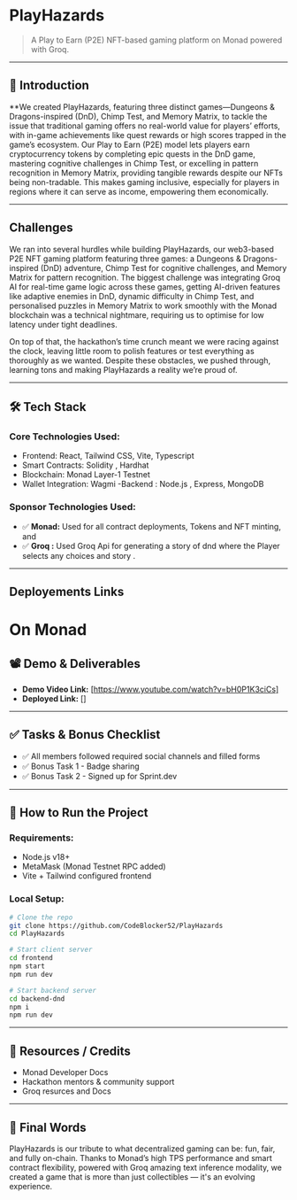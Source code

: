 

#  PlayHazards

> A Play to Earn (P2E) NFT-based gaming platform on Monad powered with Groq.

---

## 📌   Introduction

**We created PlayHazards, featuring three distinct games—Dungeons & Dragons-inspired (DnD), Chimp Test, and Memory Matrix, to tackle the issue that traditional gaming offers no real-world value for players’ efforts, with in-game achievements like quest rewards or high scores trapped in the game’s ecosystem. Our Play to Earn (P2E) model lets players earn cryptocurrency tokens by completing epic quests in the DnD game, mastering cognitive challenges in Chimp Test, or excelling in pattern recognition in Memory Matrix, providing tangible rewards despite our NFTs being non-tradable. This makes gaming inclusive, especially for players in regions where it can serve as income, empowering them economically. 

---

## Challenges

We ran into several hurdles while building PlayHazards, our web3-based P2E NFT gaming platform featuring three games: a Dungeons & Dragons-inspired (DnD) adventure, Chimp Test for cognitive challenges, and Memory Matrix for pattern recognition. The biggest challenge was integrating Groq AI for real-time game logic across these games, getting AI-driven features like adaptive enemies in DnD, dynamic difficulty in Chimp Test, and personalised puzzles in Memory Matrix to work smoothly with the Monad blockchain was a technical nightmare, requiring us to optimise for low latency under tight deadlines.

On top of that, the hackathon’s time crunch meant we were racing against the clock, leaving little room to polish features or test everything as thoroughly as we wanted. Despite these obstacles, we pushed through, learning tons and making PlayHazards a reality we’re proud of.

---



## 🛠️ Tech Stack

### Core Technologies Used:
- Frontend: React, Tailwind CSS, Vite, Typescript 
- Smart Contracts: Solidity , Hardhat
- Blockchain: Monad Layer-1 Testnet
- Wallet Integration: Wagmi
-Backend : Node.js , Express,  MongoDB

### Sponsor Technologies Used:
- ✅ **Monad:** Used for all contract deployments, Tokens and NFT minting, and  
- ✅ **Groq :** Used Groq Api for generating  a story of dnd where the Player selects any choices and story .
---

## Deployements Links


# On Monad
  [BIT TOKENS CONTRACT ]: [https://testnet.monadexplorer.com/token/0x4C033EB7Baf936cF2FFED08D1C948106641095cf],

  [BRAIN NFT CONTRACT]: [https://testnet.monadexplorer.com/token/0x84156870499fb4ee52570c1263590ecf49BA6796],
            




## 📽️ Demo & Deliverables

- **Demo Video Link:** [https://www.youtube.com/watch?v=bH0P1K3ciCs]  
- **Deployed Link:** []  

---

## ✅ Tasks & Bonus Checklist

- ✅ All members followed required social channels and filled forms  
- ✅ Bonus Task 1 - Badge sharing  
- ✅ Bonus Task 2 - Signed up for Sprint.dev  

---

## 🧪 How to Run the Project

### Requirements:
- Node.js v18+
- MetaMask (Monad Testnet RPC added)
- Vite + Tailwind configured frontend

### Local Setup:
```bash
# Clone the repo
git clone https://github.com/CodeBlocker52/PlayHazards
cd PlayHazards

# Start client server
cd frontend 
npm start
npm run dev 

# Start backend server
cd backend-dnd
npm i
npm run dev
```
---



## 📎 Resources / Credits

- Monad Developer Docs   
- Hackathon mentors & community support
- Groq resurces and Docs

---

## 🏁 Final Words

PlayHazards is our tribute to what decentralized gaming can be: fun, fair, and fully on-chain. Thanks to Monad’s high TPS performance and smart contract flexibility, powered with Groq amazing text inference modality,  we created a game that is more than just collectibles — it's an evolving experience.

